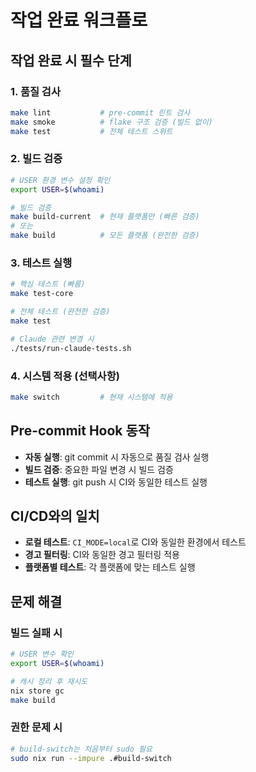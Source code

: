 # 작업 완료 워크플로

## 작업 완료 시 필수 단계

### 1. 품질 검사
```bash
make lint           # pre-commit 린트 검사
make smoke          # flake 구조 검증 (빌드 없이)
make test           # 전체 테스트 스위트
```

### 2. 빌드 검증
```bash
# USER 환경 변수 설정 확인
export USER=$(whoami)

# 빌드 검증
make build-current  # 현재 플랫폼만 (빠른 검증)
# 또는
make build          # 모든 플랫폼 (완전한 검증)
```

### 3. 테스트 실행
```bash
# 핵심 테스트 (빠름)
make test-core

# 전체 테스트 (완전한 검증)
make test

# Claude 관련 변경 시
./tests/run-claude-tests.sh
```

### 4. 시스템 적용 (선택사항)
```bash
make switch         # 현재 시스템에 적용
```

## Pre-commit Hook 동작

- **자동 실행**: git commit 시 자동으로 품질 검사 실행
- **빌드 검증**: 중요한 파일 변경 시 빌드 검증
- **테스트 실행**: git push 시 CI와 동일한 테스트 실행

## CI/CD와의 일치

- **로컬 테스트**: `CI_MODE=local`로 CI와 동일한 환경에서 테스트
- **경고 필터링**: CI와 동일한 경고 필터링 적용
- **플랫폼별 테스트**: 각 플랫폼에 맞는 테스트 실행

## 문제 해결

### 빌드 실패 시
```bash
# USER 변수 확인
export USER=$(whoami)

# 캐시 정리 후 재시도
nix store gc
make build
```

### 권한 문제 시
```bash
# build-switch는 처음부터 sudo 필요
sudo nix run --impure .#build-switch
```